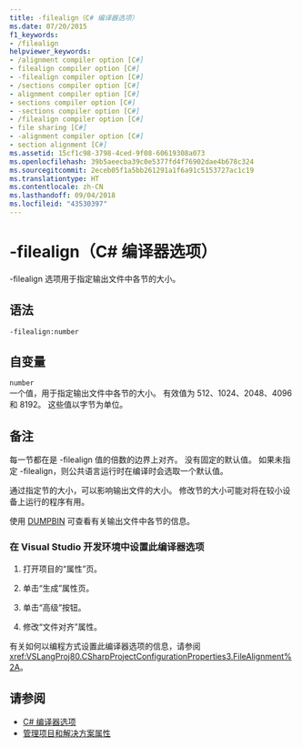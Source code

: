 ```yaml
---
title: -filealign（C# 编译器选项）
ms.date: 07/20/2015
f1_keywords:
- /filealign
helpviewer_keywords:
- /alignment compiler option [C#]
- filealign compiler option [C#]
- -filealign compiler option [C#]
- /sections compiler option [C#]
- alignment compiler option [C#]
- sections compiler option [C#]
- -sections compiler option [C#]
- /filealign compiler option [C#]
- file sharing [C#]
- -alignment compiler option [C#]
- section alignment [C#]
ms.assetid: 15cf1c98-3798-4ced-9f08-60619308a073
ms.openlocfilehash: 39b5aeecba39c0e5377fd4f76902dae4b678c324
ms.sourcegitcommit: 2eceb05f1a5bb261291a1f6a91c5153727ac1c19
ms.translationtype: HT
ms.contentlocale: zh-CN
ms.lasthandoff: 09/04/2018
ms.locfileid: "43530397"
---
```

# <a name="-filealign-c-compiler-options"></a>-filealign（C# 编译器选项）
-filealign 选项用于指定输出文件中各节的大小。  
  
## <a name="syntax"></a>语法  
  
```console  
-filealign:number  
```  
  
## <a name="arguments"></a>自变量  
 `number`  
 一个值，用于指定输出文件中各节的大小。 有效值为 512、1024、2048、4096 和 8192。 这些值以字节为单位。  
  
## <a name="remarks"></a>备注  
 每一节都在是 -filealign 值的倍数的边界上对齐。 没有固定的默认值。 如果未指定 -filealign，则公共语言运行时在编译时会选取一个默认值。  
  
 通过指定节的大小，可以影响输出文件的大小。 修改节的大小可能对将在较小设备上运行的程序有用。  
  
 使用 [DUMPBIN](/cpp/build/reference/dumpbin-options) 可查看有关输出文件中各节的信息。  
  
### <a name="to-set-this-compiler-option-in-the-visual-studio-development-environment"></a>在 Visual Studio 开发环境中设置此编译器选项  
  
1.  打开项目的“属性”页。  
  
2.  单击“生成”属性页。  
  
3.  单击“高级”按钮。  
  
4.  修改“文件对齐”属性。  
  
 有关如何以编程方式设置此编译器选项的信息，请参阅 <xref:VSLangProj80.CSharpProjectConfigurationProperties3.FileAlignment%2A>。  
  
## <a name="see-also"></a>请参阅  

- [C# 编译器选项](../../../csharp/language-reference/compiler-options/index.md)  
- [管理项目和解决方案属性](/visualstudio/ide/managing-project-and-solution-properties)
